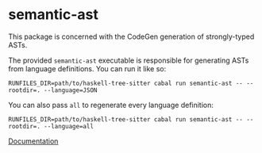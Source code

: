 # semantic-ast

This package is concerned with the CodeGen generation of strongly-typed ASTs.

The provided `semantic-ast` executable is responsible for generating ASTs from language definitions. You can run it like so:

```
RUNFILES_DIR=path/to/haskell-tree-sitter cabal run semantic-ast -- --rootdir=. --language=JSON
```

You can also pass `all` to regenerate every language definition:

```
RUNFILES_DIR=path/to/haskell-tree-sitter cabal run semantic-ast -- --rootdir=. --language=all
```

[Documentation](https://github.com/github/semantic/blob/master/docs/codegen.md)
